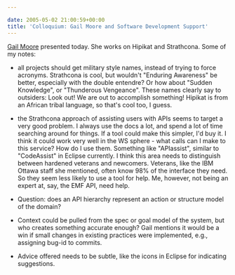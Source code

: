 ```yaml
---

date: 2005-05-02 21:00:59+00:00
title: 'Colloquium: Gail Moore and Software Development Support'
---
```


[Gail Moore](http://www.cs.ubc.ca/labs/spl/) presented today.  She works on Hipikat and Strathcona.  Some of my notes:

- all projects should get military style names, instead of trying to force acronyms.  Strathcona is cool, but wouldn't "Enduring Awareness" be better, especially with the double entendre?  Or how about "Sudden Knowledge", or "Thunderous Vengeance".  These names clearly say to outsiders: Look out!  We are out to accomplish something!  Hipikat is from an African tribal language, so that's cool too, I guess.

- the Strathcona approach of assisting users with APIs seems to target a very good problem.  I always use the docs a lot, and spend a lot of time searching around for things.  If a tool could make this simpler, I'd buy it.  I think it could work very well in the WS sphere - what calls can I make to this service?  How do I use them.  Something like "APIassist", similar to "CodeAssist" in Eclipse currently.  I think this area needs to distinguish between hardened veterans and newcomers.  Veterans, like the IBM Ottawa staff she mentioned, often know 98% of the interface they need.  So they seem less likely to use a tool for help.  Me, however, not being an expert at, say, the EMF API, need help.

- Question: does an API hierarchy represent an action or structure model of the domain?

- Context could be pulled from the spec or goal model of the system, but who creates something accurate enough?  Gail mentions it would be a win if small changes in existing practices were implemented, e.g., assigning bug-id to commits.

- Advice offered needs to be subtle, like the  icons in Eclipse for indicating suggestions.
